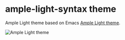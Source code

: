 # ample-light-syntax theme

Ample Light theme based on Emacs [Ample Light theme][theme].

![Ample Light theme](https://cloud.githubusercontent.com/assets/488556/10995402/cd1b078c-847c-11e5-97aa-eba06f75f997.png)

[theme]: https://github.com/jordonbiondo/ample-theme
